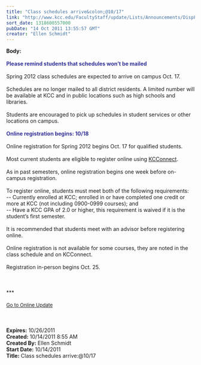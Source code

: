 ```yaml
---
title: "Class schedules arrive&colon;@10/17"
link: "http://www.kcc.edu/FacultyStaff/update/Lists/Announcements/DispForm.aspx?ID=483"
sort_date: 1318600557000
pubDate: "14 Oct 2011 13:55:57 GMT"
creator: "Ellen Schmidt"
---
```


<div><b>Body:</b> <div class="ExternalClassC056EB927C5E47BF8A1ABACA8D3FAC9B">
<div><br /><strong><font color="#333399">Please remind students that schedules won’t be mailed</font></strong></div><strong>
<div><br /></strong>Spring 2012 class schedules are expected to arrive on campus Oct. 17.</div>
<div><br />Schedules are no longer mailed to all district residents. A limited number will be available at KCC and in public locations such as high schools and libraries.</div>
<div><br />Students are encouraged to pick up schedules in student services or other locations on campus. </div>
<div><br /><font color="#333399"><strong>Online registration begins: 10/18</strong></font></div>
<div><font color="#333399"><strong><br /></strong></font>Online registration for Spring 2012 begins Oct. 17 for qualified students.</div>
<div><br />Most current students are eligible to register online using <a href="http://connect.kcc.edu/">KCConnect</a>. </div>
<div><br />As in past semesters, online registration begins one week before on-campus registration.</div>
<div><br />To register online, students must meet both of the following requirements: </div>
<div>-- Currently enrolled at KCC; enrolled in or have completed one credit or more at KCC (not including 0900-0999 courses); and</div>
<div>-- Have a KCC GPA of 2.0 or higher, this requirement is waived if it is the student’s first semester.</div>
<div><br />It is recommended that students meet with an advisor before registering online.</div>
<div><br />Online registration is not available for some courses, they are noted in the class schedule and on KCConnect.</div>
<div><br />Registration in-person begins Oct. 25.</div>
<div> </div>
<div> </div>
<div> </div>
<div>
<div>
<div>***</div>
<div> </div>
<div>
<div><font size="2"><a href="/FacultyStaff/update/Pages/dailyupdate.aspx">Go to Online Update</a></font></div>
<div><font size="2"></font> </div>
<div> </div></div></div><br /></div></div></div>
<div><b>Expires:</b> 10/26/2011</div>
<div><b>Created:</b> 10/14/2011 8:55 AM</div>
<div><b>Created By:</b> Ellen Schmidt</div>
<div><b>Start Date:</b> 10/14/2011</div>
<div><b>Title:</b> Class schedules arrive:@10/17</div>
